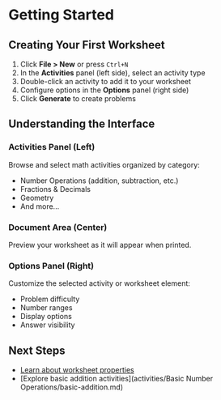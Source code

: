﻿# Getting Started

## Creating Your First Worksheet

1. Click **File > New** or press `Ctrl+N`
2. In the **Activities** panel (left side), select an activity type
3. Double-click an activity to add it to your worksheet
4. Configure options in the **Options** panel (right side)
5. Click **Generate** to create problems

## Understanding the Interface

### Activities Panel (Left)
Browse and select math activities organized by category:
- Number Operations (addition, subtraction, etc.)
- Fractions & Decimals
- Geometry
- And more...

### Document Area (Center)
Preview your worksheet as it will appear when printed.

### Options Panel (Right)
Customize the selected activity or worksheet element:
- Problem difficulty
- Number ranges
- Display options
- Answer visibility

## Next Steps

- [Learn about worksheet properties](worksheets/properties.md)
- [Explore basic addition activities](activities/Basic Number Operations/basic-addition.md)